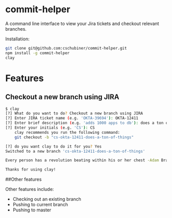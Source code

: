 commit-helper
=========

A command line interface to view your Jira tickets and checkout relevant branches.

Installation:
```bash
git clone git@github.com:cschubiner/commit-helper.git
npm install -g commit-helper
clay
```

# Features

## Checkout a new branch using JIRA

```bash
$ clay
[?] What do you want to do? Checkout a new branch using JIRA
[?] Enter JIRA ticket name (e.g. 'OKTA-39694'): OKTA-12411
[?] Enter brief description (e.g. 'adds 1000 apps to db'): does a ton of things
[?] Enter your initials (e.g. 'CS'): CS
    clay recommends you run the following command:
    git checkout -b "cs-okta-12411-does-a-ton-of-things"

[?] do you want clay to do it for you? Yes
Switched to a new branch 'cs-okta-12411-does-a-ton-of-things'

Every person has a revolution beating within his or her chest -Adam Braun

Thanks for using clay!
```


##Other features

Other features include:

 - Checking out an existing branch
 - Pushing to current branch
 - Pushing to master
